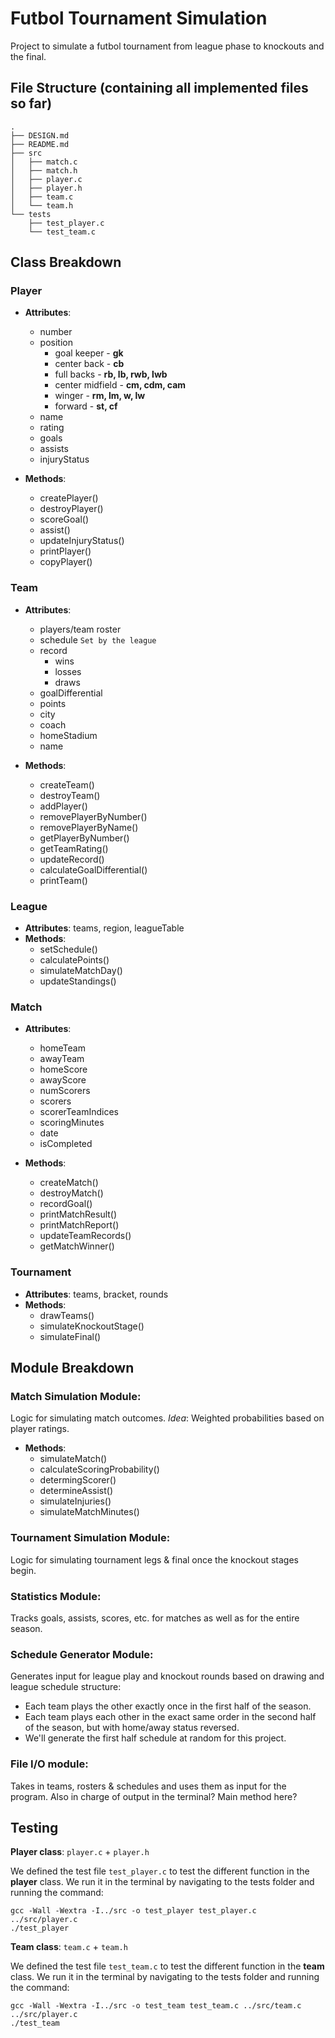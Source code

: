 # Futbol Tournament Simulation
 Project to simulate a futbol tournament from league phase to knockouts and the final.



## File Structure (containing all implemented files so far)
```
.
├── DESIGN.md
├── README.md
├── src
│   ├── match.c
│   ├── match.h
│   ├── player.c
│   ├── player.h
│   ├── team.c
│   └── team.h
└── tests
    ├── test_player.c
    └── test_team.c
```



## Class Breakdown

### Player

* **Attributes**: 
    * number
    * position
        * goal keeper - **gk**
        * center back - **cb**
        * full backs - **rb, lb, rwb, lwb**
        * center midfield - **cm, cdm, cam**
        * winger - **rm, lm, w, lw**
        * forward - **st, cf**
    * name
    * rating
    * goals
    * assists
    * injuryStatus

* **Methods**: 
    * createPlayer()
    * destroyPlayer()
    * scoreGoal()
    * assist()
    * updateInjuryStatus()
    * printPlayer()
    * copyPlayer()


### Team

* **Attributes**: 
    * players/team roster
    * schedule `Set by the league`
    * record
        * wins
        * losses
        * draws
    * goalDifferential
    * points
    * city
    * coach
    * homeStadium
    * name

* **Methods**: 
    * createTeam()
    * destroyTeam()
    * addPlayer()
    * removePlayerByNumber()
    * removePlayerByName()
    * getPlayerByNumber()
    * getTeamRating()
    * updateRecord()
    * calculateGoalDifferential()
    * printTeam()


### League

* **Attributes**: teams, region, leagueTable
* **Methods**: 
    * setSchedule()
    * calculatePoints()
    * simulateMatchDay()
    * updateStandings()


### Match

* **Attributes**: 
    * homeTeam
    * awayTeam
    * homeScore
    * awayScore
    * numScorers
    * scorers
    * scorerTeamIndices
    * scoringMinutes
    * date
    * isCompleted

* **Methods**: 
    * createMatch()
    * destroyMatch()
    * recordGoal()
    * printMatchResult()
    * printMatchReport()
    * updateTeamRecords()
    * getMatchWinner()


### Tournament

* **Attributes**: teams, bracket, rounds
* **Methods**: 
    * drawTeams()
    * simulateKnockoutStage()
    * simulateFinal()



## Module Breakdown

### Match Simulation Module: 

Logic for simulating match outcomes. *Idea*: Weighted probabilities based on player ratings.

* **Methods**: 
    * simulateMatch()
    * calculateScoringProbability()
    * determingScorer()
    * determineAssist()
    * simulateInjuries()
    * simulateMatchMinutes()

### Tournament Simulation Module: 

Logic for simulating tournament legs & final once the knockout stages begin. 

### Statistics Module: 

Tracks goals, assists, scores, etc. for matches as well as for the entire season. 

### Schedule Generator Module: 

Generates input for league play and knockout rounds based on drawing and league schedule structure: 

* Each team plays the other exactly once in the first half of the season.
* Each team plays each other in the exact same order in the second half of the season, but with home/away status reversed. 
* We'll generate the first half schedule at random for this project. 

### File I/O module: 

Takes in teams, rosters & schedules and uses them as input for the program. Also in charge of output in the terminal? Main method here?



## Testing

**Player class**: `player.c` + `player.h`

We defined the test file `test_player.c` to test the different function in the **player** class. We run it in the terminal by navigating to the tests folder and running the command:

    gcc -Wall -Wextra -I../src -o test_player test_player.c ../src/player.c
    ./test_player

**Team class**: `team.c` + `team.h`

We defined the test file `test_team.c` to test the different function in the **team** class. We run it in the terminal by navigating to the tests folder and running the command:

    gcc -Wall -Wextra -I../src -o test_team test_team.c ../src/team.c ../src/player.c
    ./test_team